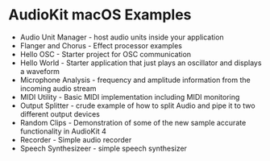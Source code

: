 # AudioKit macOS Examples

* Audio Unit Manager - host audio units inside your application
* Flanger and Chorus - Effect processor examples
* Hello OSC - Starter project for OSC communication
* Hello World - Starter application that just plays an oscillator and displays a waveform
* Microphone Analysis - frequency and amplitude information from the incoming audio stream
* MIDI Utility - Basic MIDI implementation including MIDI monitoring
* Output Splitter - crude example of how to split Audio and pipe it to two different output devices
* Random Clips - Demonstration of some of the new sample accurate functionality in AudioKit 4
* Recorder - Simple audio recorder
* Speech Synthesizeer - simple speech synthesizer
